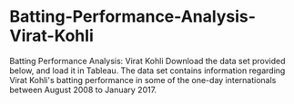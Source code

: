 # Batting-Performance-Analysis-Virat-Kohli
Batting Performance Analysis: Virat Kohli
Download the data set provided below, and load it in Tableau. 
The data set contains information regarding Virat Kohli's batting performance in some of the one-day internationals between August 2008 to January 2017.
